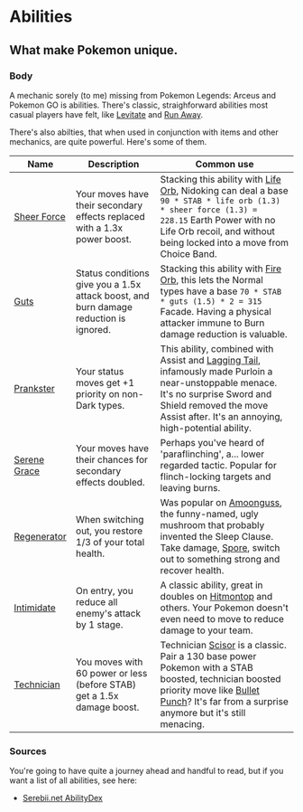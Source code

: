 # Abilities

## What make Pokemon unique.

### Body

A mechanic sorely (to me) missing from Pokemon Legends: Arceus and Pokemon GO is abilities. There's classic, straighforward abilities most casual players have felt, like [Levitate](https://www.serebii.net/abilitydex/levitate.shtml) and [Run Away](https://www.serebii.net/abilitydex/runaway.shtml).

There's also abilties, that when used in conjunction with items and other mechanics, are quite powerful. Here's some of them.

| Name | Description | Common use  |
| ---- | ----------- | ----------- |
| [Sheer Force](https://www.serebii.net/abilitydex/sheerforce.shtml) | Your moves have their secondary effects replaced with a 1.3x power boost. | Stacking this ability with [Life Orb](https://www.serebii.net/itemdex/lifeorb.shtml), Nidoking can deal a base `90 * STAB * life orb (1.3) * sheer force (1.3) = 228.15` Earth Power with no Life Orb recoil, and without being locked into a move from Choice Band. |
| [Guts](https://www.serebii.net/abilitydex/guts.shtml) | Status conditions give you a 1.5x attack boost, and burn damage reduction is ignored. | Stacking this ability with [Fire Orb](https://www.serebii.net/itemdex/fireorb.shtml), this lets the Normal types have a base `70 * STAB * guts (1.5) * 2 = 315` Facade. Having a physical attacker immune to Burn damage reduction is valuable. |
| [Prankster](https://www.serebii.net/abilitydex/prankster) | Your status moves get +1 priority on non-Dark types. | This ability, combined with Assist and [Lagging Tail](https://www.serebii.net/itemdex/laggingtail.shtml), infamously made Purloin a near-unstoppable menace. It's no surprise Sword and Shield removed the move Assist after. It's an annoying, high-potential ability. |
| [Serene Grace](https://www.serebii.net/abilitydex/serenegrace.shtml) | Your moves have their chances for secondary effects doubled. | Perhaps you've heard of 'paraflinching', a... lower regarded tactic. Popular for flinch-locking targets and leaving burns. |
| [Regenerator](https://www.serebii.net/abilitydex/regenerator.shtml) | When switching out, you restore 1/3 of your total health. | Was popular on [Amoonguss](https://www.serebii.net/pokedex-swsh/amoonguss), the funny-named, ugly mushroom that probably invented the Sleep Clause. Take damage, [Spore](https://www.serebii.net/attackdex-swsh/spore.shtml), switch out to something strong and recover health. |
| [Intimidate](https://www.serebii.net/abilitydex/intimidate.shtml) | On entry, you reduce all enemy's attack by 1 stage. | A classic ability, great in doubles on [Hitmontop](https://www.serebii.net/pokedex-swsh/hitmontop) and others. Your Pokemon doesn't even need to move to reduce damage to your team. |
| [Technician](https://www.serebii.net/abilitydex/technician.shtml) | You moves with 60 power or less (before STAB) get a 1.5x damage boost. | Technician [Scisor](https://www.serebii.net/pokedex-swsh/scisor) is a classic. Pair a 130 base power Pokemon with a STAB boosted, technician boosted priority move like [Bullet Punch](https://www.serebii.net/attackdex-xy/bulletpunch.shtml)? It's far from a surprise anymore but it's still menacing. |

### Sources

You're going to have quite a journey ahead and handful to read, but if you want a list of all abilities, see here:
- [Serebii.net AbilityDex](https://www.serebii.net/abilitydex/)
